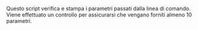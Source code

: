 Questo script verifica e stampa i parametri passati dalla linea di comando.
Viene effettuato un controllo per assicurarsi che vengano forniti almeno 10 parametri.